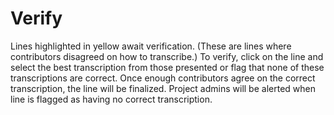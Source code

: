 # Verify

Lines highlighted in yellow await verification. (These are lines where contributors disagreed on how to transcribe.) To verify, click on the line and select the best transcription from those presented or flag that none of these transcriptions are correct. Once enough contributors agree on the correct transcription, the line will be finalized. Project admins will be alerted when line is flagged as having no correct transcription.

<!--video below should demonstrate verify-->
<!-- <div class="video-wrapper">
  <video loop autoplay src="/project/assets/img/transcribe-edit.mp4" alt="Screenshot of a transcript being edited."></video>
</div> -->
